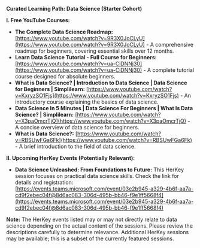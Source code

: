 **Curated Learning Path: Data Science (Starter Cohort)**

**I. Free YouTube Courses:**

* **The Complete Data Science Roadmap:** [https://www.youtube.com/watch?v=9R3X0JoCLyU](https://www.youtube.com/watch?v=9R3X0JoCLyU) - A comprehensive roadmap for beginners, covering essential skills over 12 months.
* **Learn Data Science Tutorial - Full Course for Beginners:** [https://www.youtube.com/watch?v=ua-CiDNNj30](https://www.youtube.com/watch?v=ua-CiDNNj30) - A complete tutorial course designed for absolute beginners.
* **What is Data Science? | Introduction to Data Science | Data Science for Beginners | Simplilearn:** [https://www.youtube.com/watch?v=KxryzSO1Fjs](https://www.youtube.com/watch?v=KxryzSO1Fjs) - An introductory course explaining the basics of data science.
* **Data Science In 5 Minutes | Data Science For Beginners | What Is Data Science? | Simplilearn:** [https://www.youtube.com/watch?v=X3paOmcrTjQ](https://www.youtube.com/watch?v=X3paOmcrTjQ) - A concise overview of data science for beginners.
* **What is Data Science?:** [https://www.youtube.com/watch?v=RBSUwFGa6Fk](https://www.youtube.com/watch?v=RBSUwFGa6Fk) - A brief introduction to the field of data science.


**II. Upcoming HerKey Events (Potentially Relevant):**

* **Data Science Unleashed: From Foundations to Future:**  This HerKey session focuses on practical data science skills.  Check the link for details and registration: [https://events.teams.microsoft.com/event/03e2b945-a329-4b6f-aa7a-cd9f2ebec04f@8d6ac083-306d-495b-bb46-f9e1ff5668f4](https://events.teams.microsoft.com/event/03e2b945-a329-4b6f-aa7a-cd9f2ebec04f@8d6ac083-306d-495b-bb46-f9e1ff5668f4)


**Note:**  The HerKey events listed may or may not directly relate to data science depending on the actual content of the sessions.  Please review the descriptions carefully to determine relevance.  Additional HerKey sessions may be available; this is a subset of the currently featured sessions.